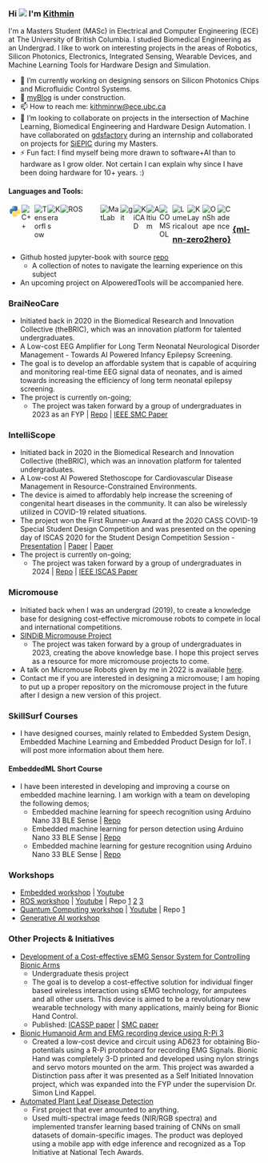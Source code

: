 ### Hi <img src="https://media.giphy.com/media/hvRJCLFzcasrR4ia7z/giphy.gif" width="25px"> I'm [Kithmin](https://www.kithminrw.com/)

I'm a Masters Student (MASc) in Electrical and Computer Engineering (ECE) at The University of British Columbia. I studied Biomedical Engineering as an Undergrad. I like to work on interesting projects in the areas of Robotics, Silicon Photonics, Electronics, Integrated Sensing, Wearable Devices, and Machine Learning Tools for Hardware Design and Simulation.

- 🔭 I’m currently working on designing sensors on Silicon Photonics Chips and Microfluidic Control Systems.
- 🌱 [myBlog](https://github.com/kithminrw/myBlog) is under construction.
- 📫 How to reach me: kithminrw@ece.ubc.ca
- 👯 I’m looking to collaborate on projects in the intersection of Machine Learning, Biomedical Engineering and Hardware Design Automation. I have collaborated on [gdsfactory](https://gdsfactory.github.io/gdsfactory/) during an internship and collaborated on projects for [SiEPIC](https://github.com/SiEPIC) during my Masters.
- ⚡ Fun fact: I find myself being more drawn to software+AI than to hardware as I grow older. Not certain I can explain why since I have been doing hardware for 10+ years. :)

#### Languages and Tools:

[<img align="left" alt="Python" width="26px" src="https://raw.githubusercontent.com/devicons/devicon/master/icons/python/python-original.svg" />]()
[<img align="left" alt="C++" width="26px" src="https://raw.githubusercontent.com/isocpp/logos/master/cpp_logo.svg" />]()
[<img align="left" alt="Tensorflow" width="26px" src="https://raw.githubusercontent.com/valohai/ml-logos/master/tensorflow-tf.svg" />]()
[<img align="left" alt="Keras" width="26px" src="https://raw.githubusercontent.com/valohai/ml-logos/master/keras.svg" />]()
[<img align="left" alt="ROS" width="80px" src="https://upload.wikimedia.org/wikipedia/commons/thumb/b/bb/Ros_logo.svg/1280px-Ros_logo.svg.png" />]()
[<img align="left" alt="MatLab" width="40px" src="https://upload.wikimedia.org/wikipedia/commons/thumb/2/21/Matlab_Logo.png/667px-Matlab_Logo.png" />]()
[<img align="left" alt="git" width="26px" src="https://upload.wikimedia.org/wikipedia/commons/thumb/3/3f/Git_icon.svg/2048px-Git_icon.svg.png" />]()
[<img align="left" alt="KiCAD" width="26px" src="https://avatars.githubusercontent.com/u/3374914?s=200&v=4" />]()
[<img align="left" alt="Altium" width="26px" src="https://upload.wikimedia.org/wikipedia/commons/e/ea/Altium_Designer_Logo.png" />]()
[<img align="left" alt="COMSOL" width="26px" src="https://play-lh.googleusercontent.com/gdPzb-Oss6wI0v5P9HY5N15eb-nroNCiRnPXrtjvV2zoz4Q0Buw67e_RYkF0CsYvMx7F" />]()
[<img align="left" alt="Lumerical" width="30px" src="https://pbs.twimg.com/profile_images/1258494918634291200/tgR7gdWK_400x400.jpg" />]()
[<img align="left" alt="KLayout" width="30px" src="https://avatars.githubusercontent.com/u/46386928?s=200&v=4" />]()
[<img align="left" alt="OnShape" width="30px" src="https://play-lh.googleusercontent.com/yAS9WJJnjlCx77RxIvJSssrixhCdUxnBlM3CuPnQpl8QI3Ez19KreBL4xREc1gtmK_Y" />]()
[<img align="left" alt="Cadence" width="30px" src="https://companieslogo.com/img/orig/CDNS-20a21ff7.png?t=1652258778" />]()

<br/>

<!--
### Quantum Annealing
- Ongoing project

### UBC MASc Projects
- Ongoing project
-->

### [{ml-nn-zero2hero}](https://www.kithminrw.com/ml-nn-zero2hero/)
- Github hosted jupyter-book with source [repo](https://github.com/kithminrw/ml-nn-zero2hero)
  - A collection of notes to navigate the learning experience on this subject
- An upcoming project on AIpoweredTools will be accompanied here.

### BraiNeoCare
- Initiated back in 2020 in the Biomedical Research and Innovation Collective (theBRIC), which was an innovation platform for talented undergraduates. 
- A Low-cost EEG Amplifier for Long Term Neonatal Neurological Disorder Management - Towards AI Powered Infancy Epilepsy Screening.
- The goal is to develop an affordable system that is capable of acquiring and monitoring real-time EEG signal data of neonates, and is aimed towards increasing the efficiency of long term neonatal epilepsy screening.
- The project is currently on-going;
  - The project was taken forward by a group of undergraduates in 2023 as an FYP | [Repo](https://github.com/Dinuka-1999/BraiNeoCare) | [IEEE SMC Paper]()

### IntelliScope
 - Initiated back in 2020 in the Biomedical Research and Innovation Collective (theBRIC), which was an innovation platform for talented undergraduates. 
 - A Low-cost AI Powered Stethoscope for Cardiovascular Disease Management in Resource-Constrained Environments.
 - The device is aimed to affordably help increase the screening of congenital heart diseases in the community. It can also be wirelessly utilized in COVID-19 related situations.
 - The project won the First Runner-up Award at the 2020 CASS COVID-19 Special Student Design Competition and was presented on the opening day of ISCAS 2020 for the Student Design Competition Session - [Presentation](https://drive.google.com/file/d/1RztRsTyAFzcmgW8hmfYzrs6aW5AQ1shj/view?usp=sharing) | [Paper](https://drive.google.com/file/d/19LmnasU0Bx8yN8EaQ_rB5XG1ntNo3QxQ/view) | [Paper](https://www.youtube.com/watch?v=bDfqPbMdl5g) 
 - The project is currently on-going;
   - The project was taken forward by a group of undergraduates in 2024 | [Repo](https://github.com/intelliscope-life) | [IEEE ISCAS Paper](https://ieeexplore.ieee.org/document/9401093)

### Micromouse
- Initiated back when I was an undergrad (2019), to create a knowledge base for designing cost-effective micromouse robots to compete in local and international competitions.
- [SINDiB Micromouse Project](https://github.com/sanjith1999/SINDiB-MicroMouse)
  - The project was taken forward by a group of undergraduates in 2023, creating the above knowledge base. I hope this project serves as a resource for more micromouse projects to come. 
- A talk on Micromouse Robots given by me in 2022 is available [here](https://docs.google.com/presentation/d/1EzACgUfxd5gQGBXqCMkfpz_SdqEy7rfr/edit?usp=sharing&ouid=110067105344034357131&rtpof=true&sd=true). 
- Contact me if you are interested in designing a micromouse; I am hoping to put up a proper repository on the micromouse project in the future after I design a new version of this project.

### SkillSurf Courses
 - I have designed courses, mainly related to Embedded System Design, Embedded Machine Learning and Embedded Product Design for IoT. I will post more information about them here.

#### EmbeddedML Short Course
- I have been interested in developing and improving a course on embedded machine learning. I am workign with a team on developing the following demos;
  - Embedded machine learning for speech recognition using Arduino Nano 33 BLE Sense | [Repo]()
  - Embedded machine learning for person detection using Arduino Nano 33 BLE Sense | [Repo]()
  - Embedded machine learning for gesture recognition using Arduino Nano 33 BLE Sense | [Repo](https://github.com/devnithw/gesture-tinyml)

### Workshops
 - [Embedded workshop](https://slinspire.lk/embedded-systems-workshop-for-beginners/) | [Youtube](https://www.youtube.com/playlist?list=PLTW6nNce5t3IieOTPeGCx0hxbSSmbx5Vh)
 - [ROS workshop](https://ent.uom.lk/2023/03/06/slrc-22-advanced-robotics-workshop-a-journey-into-the-realm-of-ros/) | [Youtube](https://www.youtube.com/playlist?list=PLycNPeCNJhVeX9AhiOXh-B5Pe4zxsPE2r) | Repo [1](https://github.com/sakunaharinda/ROS-Handson-Session-1.1) [2](https://github.com/sakunaharinda/ROS-Handson-Session-1.2) [3](https://github.com/sakunaharinda/ROS-Handson-Session-2)
 - [Quantum Computing workshop](https://ent.uom.lk/2023/04/02/workshop-on-quantum-computing/) | [Youtube](https://www.youtube.com/playlist?list=PL9cCjI9HkwwChpdyl5bGOTHq3KdenSiGn) | Repo [1](https://github.com/SkillSurf/introduction_qc)
 - [Generative AI workshop]()

### Other Projects & Initiatives
- [Development of a Cost-effective sEMG Sensor System for Controlling Bionic Arms](https://github.com/Laknath1996/sEMG-Hand-Gesture-Recognition) 
  - Undergraduate thesis project
  - The goal is to develop a cost-effective solution for individual finger based wireless interaction using sEMG technology, for amputees and all other users. This device is aimed to be a revolutionary new wearable technology with many applications, mainly being for Bionic Hand Control.
  - Published: [ICASSP paper](https://ieeexplore.ieee.org/document/9054227) | [SMC paper](https://ieeexplore.ieee.org/document/9283285)
- [Bionic Humanoid Arm and EMG recording device using R-Pi 3](https://github.com/kithminrw/EMG_RPi_BionicHand)
  - Created a low-cost device and circuit using AD623 for obtaining Bio-potentials using a R-Pi protoboard for recording EMG Signals. Bionic Hand was completely 3-D printed and developed using nylon strings and servo motors mounted on the arm. This project was awarded a Distinction pass after it was presented as a Self Initiated Innovation project, which was expanded into the FYP under the supervision Dr. Simon Lind Kappel.
- [Automated Plant Leaf Disease Detection](https://github.com/kahnchana/Plant_Disease_Recognition)
  - First project that ever amounted to anything.
  - Used multi-spectral image feeds (NIR/RGB spectra) and implemented transfer learning based training of CNNs on small datasets of domain-specific images. The product was deployed using a mobile app with edge inference and recognized as a Top Initiative at National Tech Awards.


